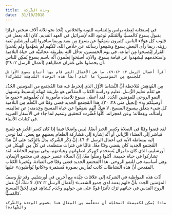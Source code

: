 ```yaml
---
title:  وحدة الشَّركة
date:  31/10/2018
---
```


في إستجابة لِعِظة بولس وإلتماسِه للتوبة والخلاص، إتَّخذ نحو ثلاثة آلاف شخص قرارًا بقبول يسوع كالمسيَّا والمُتمِّم لوعود الله لإسرائيل في العهد القديم. كان الله يعمل في قلوب كل هؤلاء الناس. كثيرون سَمِعُوا عن يسوع مِن بعيد وربما سافروا إلى أورشليم بُغية رؤيته. ربما رأى البعض يسوع وسَمِعوا رسالته عن خلاص الله، لكنَّهم لم يتعهَّدوا ولم يتَّخذوا القرار لِيُصبحوا مِن أتباعه. في يوم الخمسين، تدخَّل الله بطريقة عجائبيَّة في حياة التلاميذ واستخدمهم ليشهدوا عن قيامة يسوع. والآن، أصبَحوا يَعلَمون أنَّه باسم يسوع يُمكِن للناس أن يحصلوا على غُفران خطاياهم (أعمال الرسل ٢: ٣٨).

`أقرأ أعمال الرسل ٢: ٤٢-٤٧. ما هي الأعمال التي قام بها أتباع يسوع الأوائل كمُجتمع مِن المؤمنين؟ ما الذي أنشأ هذه الوحدة المُدهِشة للشَرِكة؟`

مِن المُدهِش مُلاحظة أنَّ النَّشاط الأوَّل الذي إنخرط فيه هذا المُجتمع من المؤمنين الجُدُد هو تَعَلُّم تعليم الرُّسل. تعليم ودراسة الكتاب المقدَّس هو طريقة مُهمَّة لتبسيط وتسهيل النمو الروحي للمؤمنين الجُدد. لقد أعطى يسوع تلاميذه مأمورية أن يُعلِّموهم «جميع ما أوصيتُكم به» (إنجيل متى ٢٨: ٢٠). هذا المُجتمع الجديد قضى وقتًا في التَّعلُّم مِن التلاميذ كل شيء يتعلَّق بيسوع المسيح. لا شكَّ أنَّهم سَمِعُوا عن حياة المسيح وخِدمته؛ عن تعاليمه، وأمثاله، وعِظاته؛ وعن مُعجزاته، كُلُّها فُسِّرت كتحقيق وتتميم لما جاء في الأسفار العبرية في كتابات الأنبياء.

لقد قضوا وقتًا في الصلاة وكسر الخبز أيضًا. ليس واضحًا فيما إذا كان كسر الخُبز هو تلميح مُباشر إلى العشاء الرَّباني أو أنَّه إشارة إلى مُشاركة الطعام بعضهم مع بعض، كما توحي إليه ببساطة الآية في أعمال الرسل ٢: ٤٦. إنَّ ذِكْر الشَّركة يدلُّ بالتأكيد على أنَّ هذا المُجتمع الجديد كان يقضي وقتًا معًا، غالبًا في فترات منتظمة، في كلٍّ مِن الهيكل في أورشليم، الذي كان ما يزال يُستخدم كمركز لصلواتهم وعِبادتهم، وفي بيوتهم الخاصَّة. لقد تشاركوا في حياة حميمة. أكلوا وصلُّوا معًا. إنَّ الصلاة عنصر حيوي في مجتمع الإيمان، وهي أساسية في للنمو الروحي. هذا المجتمع الجديد قضى وقتًا في العبادة. ويُخبرنا الكتاب المقدس أنَّ هذه النشاطات كانت تُمارس بصورة مُستمرة و«كانوا يُواظبون» عليها.

أدّت هذه المواظبة في الشركة إلى علاقات جيِّدة مع آخرين في أورشليم. وقد تمَّ وصفُ المؤمنين الجدد بأنَّ «لهم نِعمة لدى جميع الشعب» (أعمال الرسل ٢: ٤٧). لا شكَّ أنَّ عمل الروح القدس في حياتهم تَرَك تأثيرًا قويًا على مَن حولهم وخَدَم كشاهِد قوي لِحَقِّ المسيح كالمَسيِّا.

`ماذا يُمكِن لكنيستك المحليَّة أن تتعلَّمه مِن المِثال هنا بخصوص الوحدة والشَّركة والشَّهادة؟`